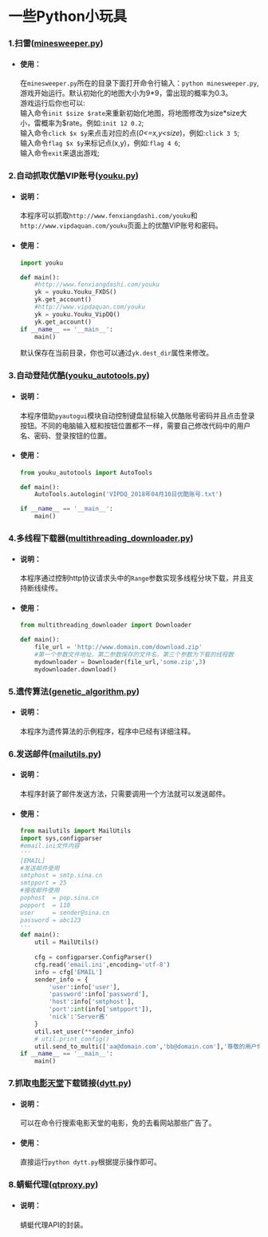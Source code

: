 # 一些Python小玩具 #

### 1.扫雷([minesweeper.py](https://github.com/Akame-moe/PythonProject/blob/master/src/toys/minesweeper.py)) ###

- #### 使用：
	在`minesweeper.py`所在的目录下面打开命令行输入：`python minesweeper.py`,游戏开始运行。默认初始化的地图大小为9\*9，雷出现的概率为0.3。  
	游戏运行后你也可以:  
	输入命令`init $size $rate`来重新初始化地图，将地图修改为size\*size大小，雷概率为$rate。例如:`init 12 0.2`;  
	输入命令`click $x $y`来点击对应的点(*0<=x,y<size*)，例如:`click 3 5`;  
	输入命令`flag $x $y`来标记点(x,y)，例如:`flag 4 6`;  
	输入命令`exit`来退出游戏;  

### 2.自动抓取优酷VIP账号([youku.py](https://github.com/Akame-moe/PythonProject/blob/master/src/toys/youku.py)) ###

- #### 说明：  
	本程序可以抓取`http://www.fenxiangdashi.com/youku`和`http://www.vipdaquan.com/youku`页面上的优酷VIP账号和密码。

- #### 使用：  
	```python
	import youku
	
	def main():
		#http://www.fenxiangdashi.com/youku
		yk = youku.Youku_FXDS()
		yk.get_account()
		#http://www.vipdaquan.com/youku
		yk = youku.Youku_VipDQ()
		yk.get_account()
	if __name__ == '__main__':
		main()	
	```
	默认保存在当前目录，你也可以通过`yk.dest_dir`属性来修改。

### 3.自动登陆优酷([youku_autotools.py](https://github.com/Akame-moe/PythonProject/blob/master/src/toys/youku_autotools.py)) ###

- #### 说明：
	本程序借助`pyautogui`模块自动控制键盘鼠标输入优酷账号密码并且点击登录按钮。不同的电脑输入框和按钮位置都不一样，需要自己修改代码中的用户名、密码、登录按钮的位置。  

- #### 使用：
	```python
	from youku_autotools import AutoTools
	
	def main():
		AutoTools.autologin('VIPDQ_2018年04月10日优酷账号.txt')
	
	if __name__ == '__main__':
		main()
	```

### 4.多线程下载器([multithreading_downloader.py](https://github.com/Akame-moe/PythonProject/blob/master/src/toys/multithreading_downloader.py)) ###

- #### 说明：
	本程序通过控制http协议请求头中的`Range`参数实现多线程分块下载，并且支持断线续传。  

- #### 使用：
	```python
	from multithreading_downloader import Downloader
	
	def main():
		file_url = 'http://www.domain.com/download.zip'
		#第一个参数文件地址，第二参数保存的文件名，第三个参数为下载的线程数
		mydownloader = Downloader(file_url,'some.zip',3)
		mydownloader.download()
	```

### 5.遗传算法([genetic_algorithm.py](https://github.com/Akame-moe/PythonProject/blob/master/src/toys/genetic_algorithm.py)) ###

- #### 说明：
	本程序为遗传算法的示例程序，程序中已经有详细注释。  

### 6.发送邮件([mailutils.py](https://github.com/Akame-moe/PythonProject/blob/master/src/toys/mailutils.py)) ###  

- #### 说明：
	本程序封装了邮件发送方法，只需要调用一个方法就可以发送邮件。

- #### 使用：
	```python
	from mailutils import MailUtils
	import sys,configparser
	#email.ini文件内容
	'''
	[EMAIL]
	#发送邮件使用
	smtphost = smtp.sina.cn
	smtpport = 25
	#接收邮件使用
	pophost  = pop.sina.cn
	popport  = 110
	user     = sender@sina.cn
	password = abc123
	'''
	def main():
		util = MailUtils()
		
		cfg = configparser.ConfigParser()
		cfg.read('email.ini',encoding='utf-8')
		info = cfg['EMAIL']
		sender_info = {
			'user':info['user'],
			'password':info['password'],
			'host':info['smtphost'],
			'port':int(info['smtpport']),
			'nick':'Server酱'
		}
		util.set_user(**sender_info)
		# util.print_config()
		util.send_to_multi(['aa@domain.com','bb@domain.com'],'尊敬的用户你好','你确定收到了吗')
	if __name__ == '__main__':
		main()
	```

### 7.抓取[电影天堂](https:/www.dy2018.com)下载链接([dytt.py](https://github.com/Akame-moe/PythonProject/blob/master/src/toys/dytt.py)) ###

- #### 说明：  
	可以在命令行搜索电影天堂的电影，免的去看网站那些广告了。

- #### 使用：
	直接运行`python dytt.py`根据提示操作即可。
	

### 8.蜻蜓代理([qtproxy.py](https://github.com/Akame-moe/PythonProject/blob/master/src/toys/qtproxy.py)) ###

- #### 说明：  
	蜻蜓代理API的封装。